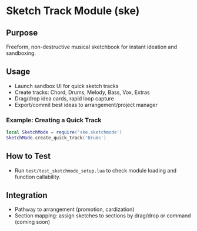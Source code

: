 # Sketch Track Module (ske)

## Purpose
Freeform, non-destructive musical sketchbook for instant ideation and sandboxing.

## Usage
- Launch sandbox UI for quick sketch tracks
- Create tracks: Chord, Drums, Melody, Bass, Vox, Extras
- Drag/drop idea cards, rapid loop capture
- Export/commit best ideas to arrangement/project manager

### Example: Creating a Quick Track
```lua
local SketchMode = require('ske.sketchmode')
SketchMode.create_quick_track('Drums')
```

## How to Test
- Run `test/test_sketchmode_setup.lua` to check module loading and function callability.

## Integration
- Pathway to arrangement (promotion, cardization)
- Section mapping: assign sketches to sections by drag/drop or command (coming soon)
